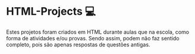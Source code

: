 # HTML-Projects 💻
Estes projetos foram criados em HTML durante aulas que na escola, como forma de atividades e/ou provas. Sendo assim, podem não faz sentido completo, pois são apenas respostas de questões antigas.
